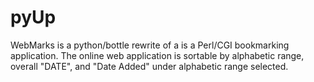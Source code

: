 # pyUp

WebMarks is a python/bottle rewrite of a  is a Perl/CGI bookmarking application. The online web application is sortable by alphabetic range, overall "DATE", and "Date Added" under alphabetic range selected.

